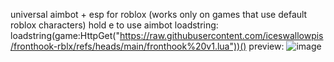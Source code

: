 universal aimbot + esp for roblox (works only on games that use default roblox characters) hold e to use aimbot
loadstring: loadstring(game:HttpGet("https://raw.githubusercontent.com/iceswallowpis/fronthook-rblx/refs/heads/main/fronthook%20v1.lua"))()
preview: 
![image](https://github.com/user-attachments/assets/f600356a-f204-45ee-b2c9-e92482c7ab62)

